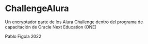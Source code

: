 # ChallengeAlura
Un encryptador parte de los Alura Challenge dentro del programa de capacitación de Oracle Next Education (ONE)

Pablo Figola 2022
